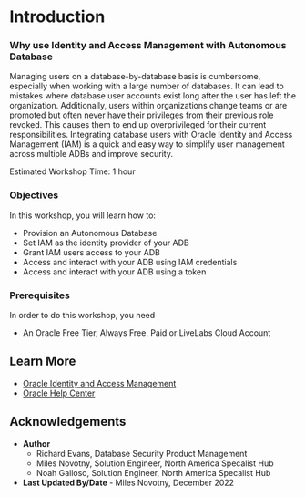 # Introduction

### Why use Identity and Access Management with Autonomous Database

Managing users on a database-by-database basis is cumbersome, especially when working with a large number of databases. It can lead to mistakes where database user accounts exist long after the user has left the organization. Additionally, users within organizations change teams or are promoted but often never have their privileges from their previous role revoked. This causes them to end up overprivileged for their current responsibilities. Integrating database users with Oracle Identity and Access Management (IAM) is a quick and easy way to simplify user management across multiple ADBs and improve security.

Estimated Workshop Time: 1 hour

### Objectives

In this workshop, you will learn how to:
* Provision an Autonomous Database
* Set IAM as the identity provider of your ADB
* Grant IAM users access to your ADB
* Access and interact with your ADB using IAM credentials
* Access and interact with your ADB using a token

### Prerequisites

In order to do this workshop, you need

* An Oracle Free Tier, Always Free, Paid or LiveLabs Cloud Account

## Learn More

* [Oracle Identity and Access Management](https://www.oracle.com/security/identity-management/)
* [Oracle Help Center](http://docs.oracle.com)

## Acknowledgements
* **Author**
  * Richard Evans, Database Security Product Management
  * Miles Novotny, Solution Engineer, North America Specalist Hub
  * Noah Galloso, Solution Engineer, North America Specalist Hub
* **Last Updated By/Date** - Miles Novotny, December 2022
